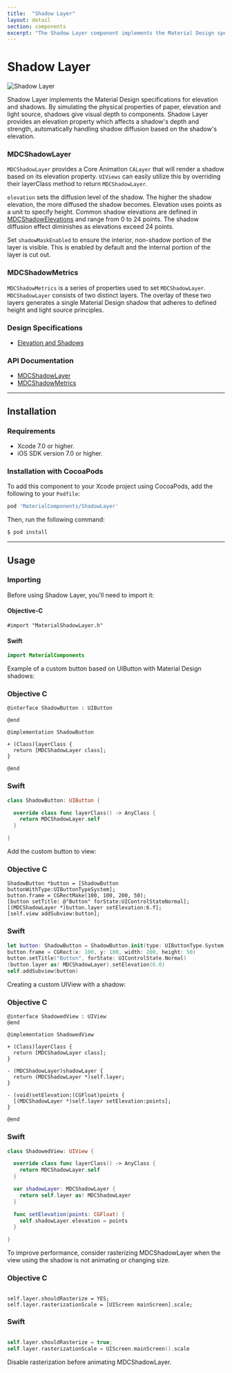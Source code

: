 ```yaml
---
title:  "Shadow Layer"
layout: detail
section: components
excerpt: "The Shadow Layer component implements the Material Design specifications for elevation and shadows."
---
```


# Shadow Layer

![Shadow Layer](docs/assets/shadows_screenshot.png)
<!--{: .ios-screenshot .right }-->

Shadow Layer implements the Material Design specifications for elevation and shadows.
By simulating the physical properties of paper, elevation and light source, shadows give
visual depth to components. Shadow Layer provides an elevation property which affects
a shadow's depth and strength, automatically handling shadow diffusion based on the shadow's
elevation.
<!--{: .intro }-->

### MDCShadowLayer

`MDCShadowLayer` provides a Core Animation `CALayer` that will render a shadow based on its
elevation property. `UIViews` can easily utilize this by overriding their layerClass method to
return `MDCShadowLayer`.

`elevation` sets the diffusion level of the shadow. The higher the shadow elevation, the more
diffused the shadow becomes. Elevation uses points as a unit to specify height. Common shadow
elevations are defined in [MDCShadowElevations](../ShadowElevations) and range from 0 to 24 points.
The shadow diffusion effect diminishes as elevations exceed 24 points.

Set `shadowMaskEnabled` to ensure the interior, non-shadow portion of the layer is visible.
This is enabled by default and the internal portion of the layer is cut out.

### MDCShadowMetrics

`MDCShadowMetrics` is a series of properties used to set `MDCShadowLayer`. `MDCShadowLayer` consists
of two distinct layers. The overlay of these two layers generates a single Material Design
shadow that adheres to defined height and light source principles.

### Design Specifications

<ul class="icon-list">
  <li class="icon-link"><a href="https://www.google.com/design/spec/what-is-material/elevation-shadows.html">Elevation and Shadows</a></li>
</ul>

### API Documentation

<ul class="icon-list">
  <li class="icon-link"><a href="/components/ShadowLayer/apidocs/Classes/MDCShadowLayer.html">MDCShadowLayer</a></li>
  <li class="icon-link"><a href="/components/ShadowLayer/apidocs/Classes/MDCShadowMetrics.html">MDCShadowMetrics</a></li>
</ul>


- - -

## Installation

### Requirements

- Xcode 7.0 or higher.
- iOS SDK version 7.0 or higher.


### Installation with CocoaPods

To add this component to your Xcode project using CocoaPods, add the following to your `Podfile`:

~~~ bash
pod 'MaterialComponents/ShadowLayer'
~~~

Then, run the following command:

~~~ bash
$ pod install
~~~


- - -

## Usage

### Importing

Before using Shadow Layer, you'll need to import it:

<!--<div class="material-code-render" markdown="1">-->
#### Objective-C

~~~ objc
#import "MaterialShadowLayer.h"
~~~

#### Swift

~~~ swift
import MaterialComponents
~~~

<!--</div>-->


Example of a custom button based on UIButton with Material Design shadows:

<!--<div class="material-code-render" markdown="1">-->

### Objective C
~~~ objc
@interface ShadowButton : UIButton

@end

@implementation ShadowButton

+ (Class)layerClass {
  return [MDCShadowLayer class];
}

@end
~~~

### Swift
~~~ swift
class ShadowButton: UIButton {

  override class func layerClass() -> AnyClass {
    return MDCShadowLayer.self
  }

}
~~~

<!--</div>-->


Add the custom button to view:

<!--<div class="material-code-render" markdown="1">-->

### Objective C
~~~ objc
ShadowButton *button = [ShadowButton buttonWithType:UIButtonTypeSystem];
button.frame = CGRectMake(100, 100, 200, 50);
[button setTitle: @"Button" forState:UIControlStateNormal];
[(MDCShadowLayer *)button.layer setElevation:6.f];
[self.view addSubview:button];

~~~

### Swift
~~~ swift
let button: ShadowButton = ShadowButton.init(type: UIButtonType.System)
button.frame = CGRect(x: 100, y: 100, width: 200, height: 50)
button.setTitle("Button", forState: UIControlState.Normal)
(button.layer as! MDCShadowLayer).setElevation(6.0)
self.addSubview(button)

~~~

<!--</div>-->


Creating a custom UIView with a shadow:

<!--<div class="material-code-render" markdown="1">-->

### Objective C
~~~ objc
@interface ShadowedView : UIView
@end

@implementation ShadowedView

+ (Class)layerClass {
  return [MDCShadowLayer class];
}

- (MDCShadowLayer)shadowLayer {
  return (MDCShadowLayer *)self.layer;
}

- (void)setElevation:(CGFloat)points {
  [(MDCShadowLayer *)self.layer setElevation:points];
}

@end
~~~

### Swift
~~~ swift
class ShadowedView: UIView {

  override class func layerClass() -> AnyClass {
    return MDCShadowLayer.self
  }

  var shadowLayer: MDCShadowLayer {
    return self.layer as! MDCShadowLayer
  }

  func setElevation(points: CGFloat) {
    self.shadowLayer.elevation = points
  }

}
~~~

<!--</div>-->


To improve performance, consider rasterizing MDCShadowLayer when the view using the shadow is not
animating or changing size.

<!--<div class="material-code-render" markdown="1">-->

### Objective C
~~~ objc

self.layer.shouldRasterize = YES;
self.layer.rasterizationScale = [UIScreen mainScreen].scale;

~~~

### Swift
~~~ swift

self.layer.shouldRasterize = true;
self.layer.rasterizationScale = UIScreen.mainScreen().scale

~~~

<!--</div>-->

Disable rasterization before animating MDCShadowLayer.
